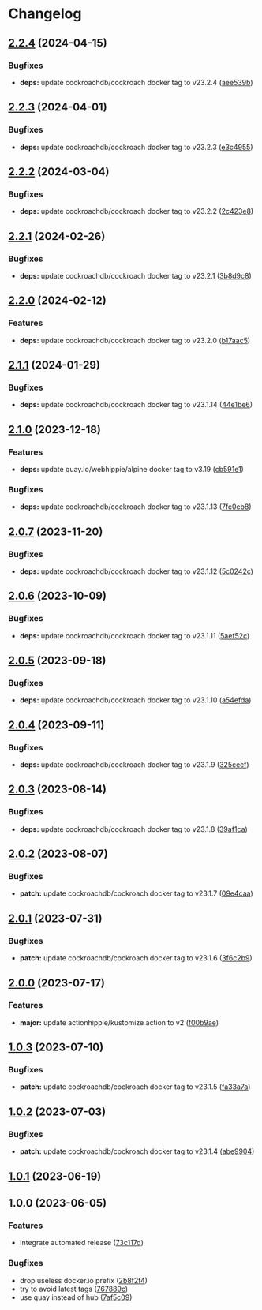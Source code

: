 # Changelog

## [2.2.4](https://github.com/kustomhippie/cockroach/compare/v2.2.3...v2.2.4) (2024-04-15)


### Bugfixes

* **deps:** update cockroachdb/cockroach docker tag to v23.2.4 ([aee539b](https://github.com/kustomhippie/cockroach/commit/aee539bb938fd15491aed92176448b3a261ac431))

## [2.2.3](https://github.com/kustomhippie/cockroach/compare/v2.2.2...v2.2.3) (2024-04-01)


### Bugfixes

* **deps:** update cockroachdb/cockroach docker tag to v23.2.3 ([e3c4955](https://github.com/kustomhippie/cockroach/commit/e3c495513fb9bd6297f57e74ae54c7a35465d1c3))

## [2.2.2](https://github.com/kustomhippie/cockroach/compare/v2.2.1...v2.2.2) (2024-03-04)


### Bugfixes

* **deps:** update cockroachdb/cockroach docker tag to v23.2.2 ([2c423e8](https://github.com/kustomhippie/cockroach/commit/2c423e8c4d8a5532e7ec29ca73b81782cf67a8a4))

## [2.2.1](https://github.com/kustomhippie/cockroach/compare/v2.2.0...v2.2.1) (2024-02-26)


### Bugfixes

* **deps:** update cockroachdb/cockroach docker tag to v23.2.1 ([3b8d9c8](https://github.com/kustomhippie/cockroach/commit/3b8d9c8a142e702aef55bfda273fc1c736a62173))

## [2.2.0](https://github.com/kustomhippie/cockroach/compare/v2.1.1...v2.2.0) (2024-02-12)


### Features

* **deps:** update cockroachdb/cockroach docker tag to v23.2.0 ([b17aac5](https://github.com/kustomhippie/cockroach/commit/b17aac5074bb72675a1616a0a74eaf5ea80827cf))

## [2.1.1](https://github.com/kustomhippie/cockroach/compare/v2.1.0...v2.1.1) (2024-01-29)


### Bugfixes

* **deps:** update cockroachdb/cockroach docker tag to v23.1.14 ([44e1be6](https://github.com/kustomhippie/cockroach/commit/44e1be6d5dc015cb2f4e489c08ccd0805721e621))

## [2.1.0](https://github.com/kustomhippie/cockroach/compare/v2.0.7...v2.1.0) (2023-12-18)


### Features

* **deps:** update quay.io/webhippie/alpine docker tag to v3.19 ([cb591e1](https://github.com/kustomhippie/cockroach/commit/cb591e162a2a4c39c515b23f5a902f6e578a8bb0))


### Bugfixes

* **deps:** update cockroachdb/cockroach docker tag to v23.1.13 ([7fc0eb8](https://github.com/kustomhippie/cockroach/commit/7fc0eb8a724f85a2ea50316f8eca0e4ba48ee2a5))

## [2.0.7](https://github.com/kustomhippie/cockroach/compare/v2.0.6...v2.0.7) (2023-11-20)


### Bugfixes

* **deps:** update cockroachdb/cockroach docker tag to v23.1.12 ([5c0242c](https://github.com/kustomhippie/cockroach/commit/5c0242c6a3caac0d73512272f06f6cd185a0812b))

## [2.0.6](https://github.com/kustomhippie/cockroach/compare/v2.0.5...v2.0.6) (2023-10-09)


### Bugfixes

* **deps:** update cockroachdb/cockroach docker tag to v23.1.11 ([5aef52c](https://github.com/kustomhippie/cockroach/commit/5aef52c9cd5f57599dda049958d6c958b5d8ef26))

## [2.0.5](https://github.com/kustomhippie/cockroach/compare/v2.0.4...v2.0.5) (2023-09-18)


### Bugfixes

* **deps:** update cockroachdb/cockroach docker tag to v23.1.10 ([a54efda](https://github.com/kustomhippie/cockroach/commit/a54efdadb6441ed57744caf042ad90ac72acecb8))

## [2.0.4](https://github.com/kustomhippie/cockroach/compare/v2.0.3...v2.0.4) (2023-09-11)


### Bugfixes

* **deps:** update cockroachdb/cockroach docker tag to v23.1.9 ([325cecf](https://github.com/kustomhippie/cockroach/commit/325cecf8f8dcb33846bb194669b463dd31b75cf5))

## [2.0.3](https://github.com/kustomhippie/cockroach/compare/v2.0.2...v2.0.3) (2023-08-14)


### Bugfixes

* **deps:** update cockroachdb/cockroach docker tag to v23.1.8 ([39af1ca](https://github.com/kustomhippie/cockroach/commit/39af1ca1b122455e6937429b6b1345ce5850c42f))

## [2.0.2](https://github.com/kustomhippie/cockroach/compare/v2.0.1...v2.0.2) (2023-08-07)


### Bugfixes

* **patch:** update cockroachdb/cockroach docker tag to v23.1.7 ([09e4caa](https://github.com/kustomhippie/cockroach/commit/09e4caaaf63fb6797a8b302ecb43bcf15fc250e5))

## [2.0.1](https://github.com/kustomhippie/cockroach/compare/v2.0.0...v2.0.1) (2023-07-31)


### Bugfixes

* **patch:** update cockroachdb/cockroach docker tag to v23.1.6 ([3f6c2b9](https://github.com/kustomhippie/cockroach/commit/3f6c2b922a174cf2ac0fb48eb6ca0381937dc7d0))

## [2.0.0](https://github.com/kustomhippie/cockroach/compare/v1.0.3...v2.0.0) (2023-07-17)


### Features

* **major:** update actionhippie/kustomize action to v2 ([f00b9ae](https://github.com/kustomhippie/cockroach/commit/f00b9ae18ca63da7208727e1fbf42172eff7a890))

## [1.0.3](https://github.com/kustomhippie/cockroach/compare/v1.0.2...v1.0.3) (2023-07-10)


### Bugfixes

* **patch:** update cockroachdb/cockroach docker tag to v23.1.5 ([fa33a7a](https://github.com/kustomhippie/cockroach/commit/fa33a7a6bed4983fbc4c9f8b09d433e73d54117c))

## [1.0.2](https://github.com/kustomhippie/cockroach/compare/v1.0.1...v1.0.2) (2023-07-03)


### Bugfixes

* **patch:** update cockroachdb/cockroach docker tag to v23.1.4 ([abe9904](https://github.com/kustomhippie/cockroach/commit/abe9904d77aeb1a7971c744e6a9a7c2a4152f3e5))

## [1.0.1](https://github.com/kustomhippie/cockroach/compare/v1.0.0...v1.0.1) (2023-06-19)

## 1.0.0 (2023-06-05)


### Features

* integrate automated release ([73c117d](https://github.com/kustomhippie/cockroach/commit/73c117d1877953b558c0b64e08e1db1b9333f1ce))


### Bugfixes

* drop useless docker.io prefix ([2b8f2f4](https://github.com/kustomhippie/cockroach/commit/2b8f2f49f29cc75ad5402e33ff85f0366340d406))
* try to avoid latest tags ([767889c](https://github.com/kustomhippie/cockroach/commit/767889ca48787aff5ae918547b6dd0d7ed57f711))
* use quay instead of hub ([7af5c09](https://github.com/kustomhippie/cockroach/commit/7af5c09337689aaaaa13ba0e3230a5d0865e8865))
